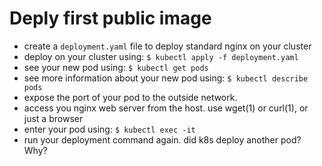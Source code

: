 # Deply first public image

* create a `deployment.yaml` file to deploy standard nginx on your cluster
* deploy on your cluster using:
    `$ kubectl apply -f deployment.yaml`
* see your new pod using:
    `$ kubectl get pods`
* see more information about your new pod using:
    `$ kubectl describe pods`
* expose the port of your pod to the outside network.
* access you nginx web server from the host.
    use wget(1) or curl(1), or just a browser
* enter your pod using:
    `$ kubectl exec -it`
* run your deployment command again.
    did k8s deploy another pod? Why?
